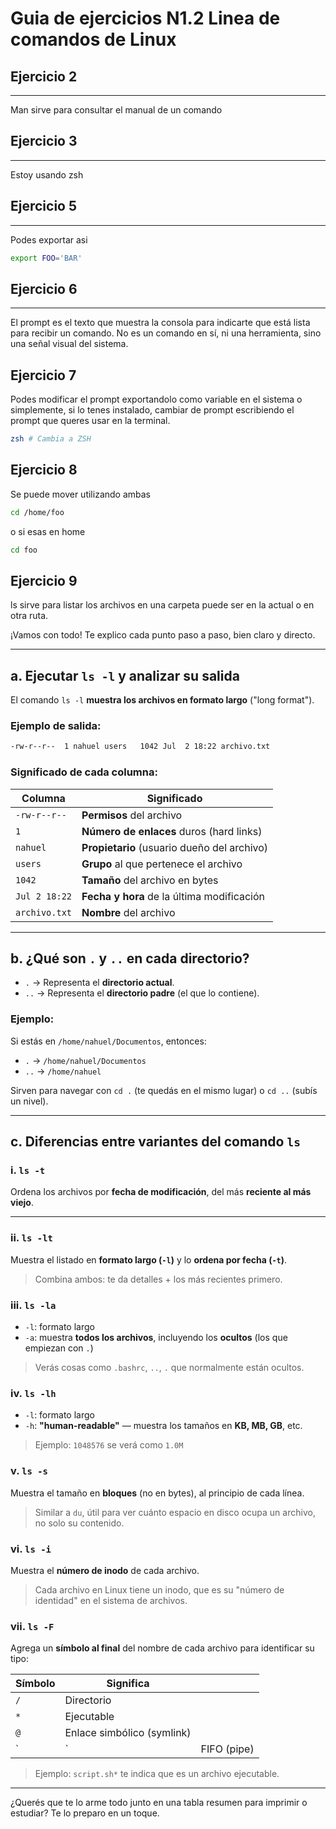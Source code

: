# Guia de ejercicios N1.2 Linea de comandos de Linux

## Ejercicio 2 
---
Man sirve para consultar el manual de un comando

## Ejercicio 3
---
Estoy usando zsh

## Ejercicio 5
--- 

Podes exportar asi
```bash
export FOO='BAR'
```

## Ejercicio 6
--- 
El prompt es el texto que muestra la consola para indicarte que está lista para recibir un comando. No es un comando en sí, ni una herramienta, sino una señal visual del sistema.

## Ejercicio 7
Podes modificar el prompt exportandolo como variable en el sistema o simplemente, si lo tenes instalado, cambiar de prompt escribiendo el prompt que queres usar en la terminal.
```bash
zsh # Cambia a ZSH
```

## Ejercicio 8
Se puede mover utilizando ambas

```bash
cd /home/foo
```
o si esas en home
```bash
cd foo
```

## Ejercicio 9

ls sirve para listar los archivos en una carpeta
puede ser en la actual o en otra ruta.

¡Vamos con todo! Te explico cada punto paso a paso, bien claro y directo.

---

## a. Ejecutar `ls -l` y analizar su salida

El comando `ls -l` **muestra los archivos en formato largo** ("long format").

### Ejemplo de salida:

```bash
-rw-r--r--  1 nahuel users   1042 Jul  2 18:22 archivo.txt
```

### Significado de cada columna:

| Columna       | Significado                                 |
| ------------- | ------------------------------------------- |
| `-rw-r--r--`  | **Permisos** del archivo                    |
| `1`           | **Número de enlaces** duros (hard links)    |
| `nahuel`      | **Propietario** (usuario dueño del archivo) |
| `users`       | **Grupo** al que pertenece el archivo       |
| `1042`        | **Tamaño** del archivo en bytes             |
| `Jul 2 18:22` | **Fecha y hora** de la última modificación  |
| `archivo.txt` | **Nombre** del archivo                      |

---

## b. ¿Qué son `.` y `..` en cada directorio?

* `.`  → Representa el **directorio actual**.
* `..` → Representa el **directorio padre** (el que lo contiene).

### Ejemplo:

Si estás en `/home/nahuel/Documentos`, entonces:

* `.`  → `/home/nahuel/Documentos`
* `..` → `/home/nahuel`

Sirven para navegar con `cd .` (te quedás en el mismo lugar) o `cd ..` (subís un nivel).

---

## c. Diferencias entre variantes del comando `ls`

### i. `ls -t`

Ordena los archivos por **fecha de modificación**, del más **reciente al más viejo**.

---

### ii. `ls -lt`

Muestra el listado en **formato largo (`-l`)** y lo **ordena por fecha (`-t`)**.

> Combina ambos: te da detalles + los más recientes primero.


### iii. `ls -la`

* `-l`: formato largo
* `-a`: muestra **todos los archivos**, incluyendo los **ocultos** (los que empiezan con `.`)

> Verás cosas como `.bashrc`, `..`, `.` que normalmente están ocultos.


### iv. `ls -lh`

* `-l`: formato largo
* `-h`: **"human-readable"** — muestra los tamaños en **KB, MB, GB**, etc.

> Ejemplo: `1048576` se verá como `1.0M`


### v. `ls -s`

Muestra el tamaño en **bloques** (no en bytes), al principio de cada línea.

> Similar a `du`, útil para ver cuánto espacio en disco ocupa un archivo, no solo su contenido.


### vi. `ls -i`

Muestra el **número de inodo** de cada archivo.

> Cada archivo en Linux tiene un inodo, que es su "número de identidad" en el sistema de archivos.



### vii. `ls -F`

Agrega un **símbolo al final** del nombre de cada archivo para identificar su tipo:

| Símbolo | Significa                  |             |
| ------- | -------------------------- | ----------- |
| `/`     | Directorio                 |             |
| `*`     | Ejecutable                 |             |
| `@`     | Enlace simbólico (symlink) |             |
| \`      | \`                         | FIFO (pipe) |

> Ejemplo: `script.sh*` te indica que es un archivo ejecutable.

---

¿Querés que te lo arme todo junto en una tabla resumen para imprimir o estudiar? Te lo preparo en un toque.
